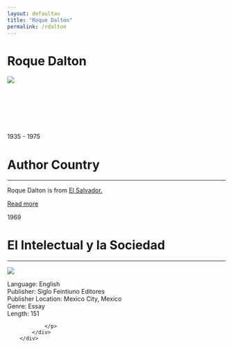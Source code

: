 ```yaml
---
layout: defaultau
title: "Roque Dalton"
permalink: /rdalton
---
```

<!-- partial:index.partial.html -->
<div class="content">
    <h1>Roque Dalton</h1>
    <div class="quote">
        <div><img src="https://ca-times.brightspotcdn.com/dims4/default/e0d1190/2147483647/strip/true/crop/600x338+0+31/resize/1200x675!/quality/80/?url=https%3A%2F%2Fcalifornia-times-brightspot.s3.amazonaws.com%2Fdd%2Ffb%2F4e2c452432ac8c6e0bda3aa6d001%2Fla-xpm-photo-2013-may-29-la-et-jc-secrets-death-salvadoran-poet-roque-dalton-20130529" class="logo"></div>
    </div>
    <div class="timeline">
        <div style="padding-bottom:100px;"></div>
        <div class="block">
            <div class="date right"><p class="right"> 1935 - 1975 </p></div>
            <div class="dot"></div>
            <div class="left first">
            <div class="author_country">
                <h1>Author Country</h1><hr>
          <div class="aclocation">   <p> Roque Dalton is from <a href="http://localhost:4000/30">El Salvador.</a></p></div>
              <div class="acreadmore">  <a href="https://en.wikipedia.org/wiki/Roque_Dalton" target="_blank">Read more</a> </div>
            </div>
            </div>
        </div>
        <div class="block">
            <div class="date left"><p class="left">1969</p></div>
            <div class="dot"></div>
            <div class="right">
                <h1>El Intelectual y la Sociedad</h1><hr>
                <p><img src="https://books.google.dm/books/content?id=XJkWAAAAYAAJ&printsec=frontcover&img=1&zoom=1&imgtk=AFLRE73TJGU4GTTay6iZcY6ijKa4yTzUVjaiv6yYYh36beHk81l-ImBMGt-hRJfqmGxF3YfwX2pRv_yLR3ktHgMXd4TA2scERiUtuf1d7lNek0DX8l5WeOkc5JNuaAUKEwPTbvN1zJMu"></p>
                <p>
                Language: English<br/>
                Publisher: Siglo Feintiuno Editores<br/>
                Publisher Location: Mexico City, Mexico<br/>
                Genre: Essay<br/>
                Length: 151

                </p>
            </div>
        </div>

</div>
<!-- partial -->
  <script src='https://cdnjs.cloudflare.com/ajax/libs/jquery/3.1.1/jquery.min.js'></script><script  src="assets/js/authorscript.js"></script>
</body>
